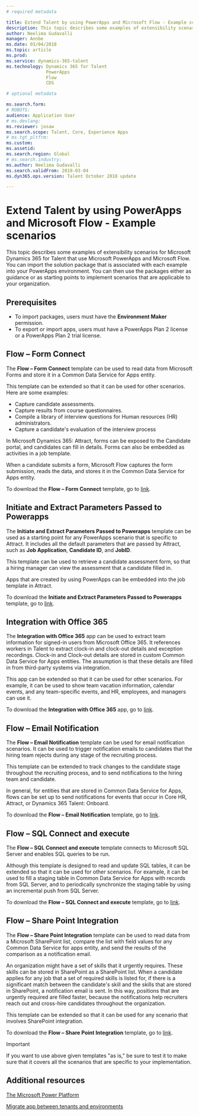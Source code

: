 ```yaml
---
# required metadata

title: Extend Talent by using PowerApps and Microsoft Flow - Example scenarios
description: This topic describes some examples of extensibility scenarios for Microsoft Dynamics 365 for Talent that use Microsoft PowerApps and Microsoft Flow.
author: Neelima Gudavalli
manager: Annbe
ms.date: 03/04/2018
ms.topic: article
ms.prod: 
ms.service: dynamics-365-talent
ms.technology: Dynamics 365 for Talent
               PowerApps
               Flow
               CDS

# optional metadata

ms.search.form: 
# ROBOTS: 
audience: Application User
# ms.devlang: 
ms.reviewer: josaw
ms.search.scope: Talent, Core, Experience Apps
# ms.tgt_pltfrm: 
ms.custom:
ms.assetid: 
ms.search.region: Global
# ms.search.industry: 
ms.author: Neelima Gudavalli
ms.search.validFrom: 2019-03-04
ms.dyn365.ops.version: Talent October 2018 update

---
```


# Extend Talent by using PowerApps and Microsoft Flow - Example scenarios

This topic describes some examples of extensibility scenarios for Microsoft Dynamics 365 for Talent that use Microsoft PowerApps and Microsoft Flow. You can import the solution package that is associated with each example into your PowerApps environment. You can then use the packages either as guidance or as starting points to implement scenarios that are applicable to your organization.

## Prerequisites

- To import packages, users must have the **Environment Maker** permission.
- To export or import apps, users must have a PowerApps Plan 2 license or a PowerApps Plan 2 trial license.

## Flow – Form Connect

The **Flow – Form Connect** template can be used to read data from Microsoft Forms and store it in a Common Data Service for Apps entity.

This template can be extended so that it can be used for other scenarios. Here are some examples:

- Capture candidate assessments.
- Capture results from course questionnaires.
- Compile a library of interview questions for Human resources (HR) administrators.
- Capture a candidate's evaluation of the interview process

In Microsoft Dynamics 365: Attract, forms can be exposed to the Candidate portal, and candidates can fill in details. Forms can also be embedded as activities in a job template.

When a candidate submits a form, Microsoft Flow captures the form submission, reads the data, and stores it in the Common Data Service for Apps entity.

To download the **Flow – Form Connect** template, go to [link](URL).

## Initiate and Extract Parameters Passed to Powerapps

The **Initiate and Extract Parameters Passed to Powerapps** template can be used as a starting point for any PowerApps scenario that is specific to Attract. It includes all the default parameters that are passed by Attract, such as **Job Application**, **Candidate ID**, and **JobID**.

This template can be used to retrieve a candidate assessment form, so that a hiring manager can view the assessment that a candidate filled in.

Apps that are created by using PowerApps can be embedded into the job template in Attract.

To download the **Initiate and Extract Parameters Passed to Powerapps** template, go to [link](URL).

## Integration with Office 365

The **Integration with Office 365** app can be used to extract team information for signed-in users from Microsoft Office 365. It references workers in Talent to extract clock-in and clock-out details and exception recordings. Clock-in and Clock-out details are stored in custom Common Data Service for Apps entities. The assumption is that these details are filled in from third-party systems via integration.

This app can be extended so that it can be used for other scenarios. For example, it can be used to show team vacation information, calendar events, and any team-specific events, and HR, employees, and managers can use it.

To download the **Integration with Office 365** app, go to [link](URL).

## Flow – Email Notification

The **Flow – Email Notification** template can be used for email notification scenarios. It can be used to trigger notification emails to candidates that the hiring team rejects during any stage of the recruiting process.

This template can be extended to track changes to the candidate stage throughout the recruiting process, and to send notifications to the hiring team and candidate.

In general, for entities that are stored in Common Data Service for Apps, flows can be set up to send notifications for events that occur in Core HR, Attract, or Dynamics 365 Talent: Onboard.

To download the **Flow – Email Notification** template, go to [link](URL).

## Flow – SQL Connect and execute

The **Flow – SQL Connect and execute** template connects to Microsoft SQL Server and enables SQL queries to be run.

Although this template is designed to read and update SQL tables, it can be extended so that it can be used for other scenarios. For example, it can be used to fill a staging table in Common Data Service for Apps with records from SQL Server, and to periodically synchronize the staging table by using an incremental push from SQL Server.

To download the **Flow – SQL Connect and execute** template, go to [link](URL).

## Flow – Share Point Integration

The **Flow – Share Point Integration** template can be used to read data from a Microsoft SharePoint list, compare the list with field values for any Common Data Service for apps entity, and send the results of the comparison as a notification email. 

An organization might have a set of skills that it urgently requires. These skills can be stored in SharePoint as a SharePoint list. When a candidate applies for any job that a set of required skills is listed for, if there is a significant match between the candidate's skill and the skills that are stored in SharePoint, a notification email is sent. In this way, positions that are urgently required are filled faster, because the notifications help recruiters reach out and cross-hire candidates throughout the organization.

This template can be extended so that it can be used for any scenario that involves SharePoint integration.

To download the **Flow – Share Point Integration** template, go to [link](URL).

> [!IMPORTANT]
> If you want to use above given templates "as is," be sure to test it to make sure that it covers all the scenarios that are specific to your implementation.



## Additional resources

[The Microsoft Power Platform](https://docs.microsoft.com/power-platform/admin/admin-documentation)

[Migrate app between tenants and environments](https://docs.microsoft.com/en-us/power-platform/admin/environment-and-tenant-migration)
